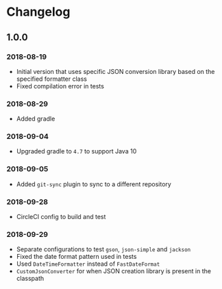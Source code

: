 # Changelog
## 1.0.0
### 2018-08-19
- Initial version that uses specific JSON conversion library based on the specified formatter class
- Fixed compilation error in tests

### 2018-08-29
- Added gradle

### 2018-09-04
- Upgraded gradle to `4.7` to support Java 10

### 2018-09-05
- Added `git-sync` plugin to sync to a different repository

### 2018-09-28
- CircleCI config to build and test

### 2018-09-29
- Separate configurations to test `gson`, `json-simple` and `jackson`
- Fixed the date format pattern used in tests
- Used `DateTimeFormatter` instead of `FastDateFormat`
- `CustomJsonConverter` for when JSON creation library is present in the classpath